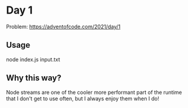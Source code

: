 # Day 1

Problem: <https://adventofcode.com/2021/day/1>

## Usage

node index.js input.txt

## Why this way?

Node streams are one of the cooler more performant part of the runtime that I don't get to use often, but I always enjoy them when I do!
